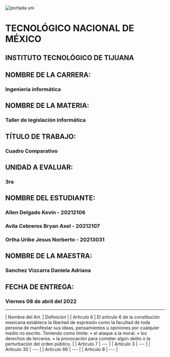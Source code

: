 ![portada uni](https://user-images.githubusercontent.com/101743883/161363304-dc9ef832-b950-4c0f-9f08-b481a8ab5f1b.png)

# TECNOLÓGICO NACIONAL DE MÉXICO
## INSTITUTO TECNOLÓGICO DE TIJUANA 
## NOMBRE DE LA CARRERA: 
### Ingeniería informática
## NOMBRE DE LA MATERIA: 
### Taller de legislación informática
## TÍTULO DE TRABAJO: 
### Cuadro Comparativo
## UNIDAD A EVALUAR: 
### 3ra
## NOMBRE DEL ESTUDIANTE: 
### Allen Delgado Kevin - 20212106
### Avila Cebreros Bryan Axel - 20212107
### Ortha Uribe Jesus Norberto - 20213031
## NOMBRE DE LA MAESTRA:
### Sanchez Vizcarra Daniela Adriana
## FECHA DE ENTREGA:
### Viernes 08 de abril del 2022
----------------------------------
| Nombre del Art. | Definición |
| Articulo 6 | El artículo 6 de la constitución mexicana establece la libertad de expresión como la facultad de toda persona de manifestar sus ideas, pensamientos u opiniones por cualquier medio no escrito. Teniendo como límite: • el ataque a la moral. • los derechos de terceros. • la provocación para cometer algún delito o la perturbación del orden público. |
| Articulo 7 | --- |
| Articulo 3 | --- |
| Articulo 30 | --- |
| Articulo 66 | --- |
| Articulo 8 | --- |